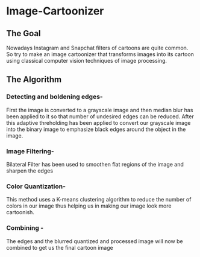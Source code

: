 # Image-Cartoonizer
## The Goal
Nowadays Instagram and Snapchat filters of cartoons are quite common. So try to make an image cartoonizer that transforms images into its cartoon using classical computer vision techniques of image processing.
## The Algorithm
### Detecting and boldening edges- 
First the image is converted to a grayscale image and then median blur has been applied to it so that number of undesired edges can be reduced. After this adaptive
threholding has been applied to convert our grayscale image into the binary image to emphasize black edges around the object in the image.
### Image Filtering- 
Bilateral Filter has been used to smoothen flat regions of the image and sharpen the edges
### Color Quantization- 
This method uses a K-means clustering algorithm to reduce the number of colors in our image thus helping us in making our image look more cartoonish.
### Combining - 
The edges and the blurred quantized and processed image will now be combined to get us the final cartoon image
